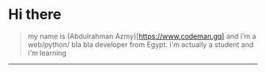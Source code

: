 # Hi there
> my name is (Abdulrahman Azmy)[https://www.codeman.gq] and i'm a web/python/ bla bla developer from Egypt. i'm actually a student and i'm learning
---

